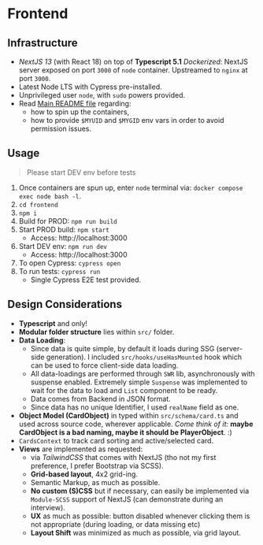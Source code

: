 # Frontend

## Infrastructure

* _NextJS 13_ (with React 18) on top of **Typescript 5.1** _Dockerized_: NextJS server exposed on port `3000` of `node` container. Upstreamed to `nginx` at port `3000`.
* Latest Node LTS with Cypress pre-installed.
* Unprivileged user `node`, with `sudo` powers provided.
* Read [Main README file](../README.md) regarding:
    * how to spin up the containers,
    * how to provide `$MYUID` and `$MYGID` env vars in order to avoid permission issues.

## Usage

> Please start DEV env before tests

1. Once containers are spun up, enter `node` terminal via: `docker compose exec node bash -l`.
2. `cd frontend`
3. `npm i`
4. Build for PROD: `npm run build`
5. Start PROD build: `npm start`
    * Access: http://localhost:3000 
6. Start DEV env: `npm run dev`
    * Access: http://localhost:3000
7. To open Cypress: `cypress open`
8. To run tests: `cypress run`
    * Single Cypress E2E test provided.

## Design Considerations

* **Typescript** and only!
* **Modular folder structure** lies within `src/` folder.
* **Data Loading**:
  * Since data is quite simple, by default it loads during SSG (server-side generation). I included `src/hooks/useHasMounted` hook which can be used to force client-side data loading.
  * All data-loadings are performed through `SWR` lib, asynchronously with suspense enabled. Extremely simple `Suspense` was implemented to wait for the data to load and `List` component to be ready.
  * Data comes from Backend in JSON format.
  * Since data has no unique Identifier, I used `realName` field as one.
* **Object Model (CardObject)** in typed within `src/schema/card.ts` and used across source code, wherever applicable. _Come think of it:_ **maybe CardObject is a bad naming, maybe it should be PlayerObject**. :)
* `CardsContext` to track card sorting and active/selected card.
* **Views** are implemented as requested:
  * via _TailwindCSS_ that comes with NextJS (tho not my first preference, I prefer Bootstrap via SCSS).
  * **Grid-based layout**, 4x2 grid-ing.
  * Semantic Markup, as much as possible.
  * **No custom (S)CSS** but if necessary, can easily be implemented via `Module-SCSS` support of NextJS (can demonstrate during an interview).
  * **UX** as much as possible: button disabled whenever clicking them is not appropriate (during loading, or data missing etc)
  * **Layout Shift** was minimized as much as possible, via grid layout.
